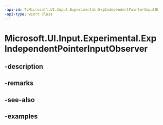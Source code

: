 ```yaml
---
-api-id: T:Microsoft.UI.Input.Experimental.ExpIndependentPointerInputObserver
-api-type: winrt class
---
```


# Microsoft.UI.Input.Experimental.ExpIndependentPointerInputObserver

<!--
public sealed class ExpIndependentPointerInputObserver : Microsoft.UI.Input.Experimental.ExpPointerInputObserver
-->


## -description

## -remarks

## -see-also

## -examples



